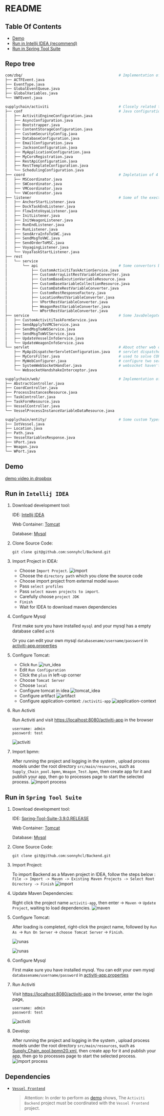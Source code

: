 # README
## Table Of Contents
-   [Demo](#demo)
-   [Run in Intellij IDEA (recommend)](#run-in-intellij-idea)
-   [Run in Spring Tool Suite](#run-in-spring-tool-suite)

## Repo tree
```bash
com/zbq/                                            # Implementation of global cache and message queue
├── ACTFEvent.java
├── EventType.java
├── GlobalEventQueue.java
├── GlobalVariables.java
└── VWFEvent.java

supplychain/activiti                                # Closely related to the activiti engine our bussiness process execution.
├── conf                                            # Java configuration files including configuring activiti engine and web context.
│   ├── ActivitiEngineConfiguration.java
│   ├── AsyncConfiguration.java
│   ├── Bootstrapper.java
│   ├── ContentStorageConfiguration.java
│   ├── CustomSecurityConfig.java
│   ├── DatabaseConfiguration.java
│   ├── EmailConfiguration.java
│   ├── JacksonConfiguration.java
│   ├── MyApplicationConfiguration.java
│   ├── MyCorsRegistration.java
│   ├── RestApiConfiguration.java
│   ├── RestTemplateConfiguration.java
│   └── SchedulingConfiguration.java
├── coord                                           # Impletation of 4 Coordinator Service , among them , VWC is the most complex one.
│   ├── MSCoordinator.java
│   ├── SWCoordinator.java
│   ├── VMCoordinator.java
│   └── VWCoordinator.java
├── listener                                        # Some of the exection/task listeners set in process model.
│   ├── AnchorStartListener.java
│   ├── DockTaskEndListener.java
│   ├── FlowIntoVoyaListener.java
│   ├── InitListener.java
│   ├── InitWeagonListener.java
│   ├── RunEndListener.java
│   ├── RunListener.java
│   ├── SendArraInfoToSWC.java
│   ├── SendMsgToVWC.java
│   ├── SendOrderToMSC.java
│   ├── VoyagingListener.java
│   └── VoyaTaskStartListener.java
├── rest
│   └── service
│       └── api                                     # Some convertors between custom type defined by myself and RestVariable Type build in engine.
│           ├── CustomActivitiTaskActionService.java
│           ├── CustomArrayListRestVariableConverter.java
│           ├── CustomBaseExcutionVariableResource.java
│           ├── CustomBaseVariableCollectionResource.java
│           ├── CustomDateRestVariableConverter.java
│           ├── CustomRestResponseFactory.java
│           ├── LocationRestVariableConverter.java
│           ├── VPortRestVariableConverter.java
│           ├── WeagonRestVariableConverter.java
│           └── WPortRestVariableConverter.java
├── service                                         # Some JavaDelegate Class bound to Service Task in process.
│   ├── CustomActivitiTaskFormService.java
│   ├── SendApplyToVMCService.java
│   ├── SendMsgToAWSService.java
│   ├── SendMsgToWVCService.java
│   ├── UpdateVesselInfoService.java
│   └── UpdateWeagonInfoService.java
└── servlet                                         # About other web configuration 
    ├── MyApiDispatcherServletConfiguration.java    # servlet dispatcher for url pattern /api/*
    ├── MyCorsFilter.java                           # used to solve CORS problem.
    ├── MyWebConfigurer.java                        # configure two servlet dispatcher , respectively for '/api/*' and '/app/*'.
    ├── SystemWebSocketHandler.java                 # websocket haven't been used , you can ignore them.
    └── WebsocketHandshakeInterceptor.java

supplychain/web/                                    # Implementation of REST interfaces to provide endpoints to front-end or AWS to access.
├── AbstractController.java
├── CoordController.java
├── ProcessInstancesResource.java
├── TaskController.java
├── TaskFormResource.java
├── VesselController.java
└── VesselProcessInstanceVariableDataResource.java

supplychain/entity/                                 # Some custom Types for process model.
├── IotVessel.java
├── Location.java
├── Path.java
├── VesselVariablesResponse.java
├── VPort.java
├── Weagon.java
└── WPort.java
```

## Demo
[demo video in dropbox](https://www.dropbox.com/s/gi2rrvfkl17vlng/vessel.mp4?dl=0)
## Run in `Intellij IDEA`
1.  Download development tool:

    IDE: [Intellij IDEA](https://www.jetbrains.com/idea/download)
    
    Web Container: [Tomcat](http://tomcat.apache.org/)
    
    Database: [Mysql](https://www.mysql.com/)

2.  Clone Source Code:

    `git clone git@github.com:sonnyhcl/Backend.git`

3.  Import Project in IDEA:  
    -   Choose `Import Project`.
        ![import](image/idea_import_project.png)
    -   Choose the `directory path` which you clone the source code
    -   Choose import project from external model `maven`
    -   Pass `select profiles`
    -   Pass `select maven projects to import`.
    -   Carefully choose `project JDK`
    -   `Finish`
    -   Wait for IDEA to download maven dependencies

4.  Configure Mysql

    First make sure you have installed `mysql` and your mysql has a empty database called `act6`
    
    Or you can edit your own mysql `databasename/username/password` in [activiti-app.properties](https://github.com/sonnyhcl/Backend/blob/master/src/main/resources/META-INF/activiti-app/activiti-app.properties)

5.  Configure Tomcat:
    -   Click `Run`
        ![run_idea](image/run_idea.png)
    -   Edit `Run Configuration`
    -   Click the `plus` in left-up corner
    -   Choose `Tomcat Server`
    -   Choose `local`
    -   Configure tomcat in idea
        ![tomcat_idea](image/tomcat_idea.png)
    -   Configure artifact
        ![artifact](image/artifact.png)
    -   Configure application-context: `/activiti-app`
        ![application-context](image/application-context.png)

7.  Run Activiti

    Run Activiti and visit [https://localhost:8080/activiti-app](https://localhost:8080/activiti-app) in the browser
    ```
    username: admin
    password: test
    ```
    ![activiti](image/activiti.png)

8.  Import bpmn:

    After running the project and logging in  the system , upload process models under the root directory `src/main/resources`, such as `Supply_Chain_pool.bpmn`, `Weagon_Test.bpmn`, then create app for it  and publish your app, then  go to processes page to start the selected process.
    ![import process](image/import_process.png)

## Run in `Spring Tool Suite`
1.  Download development tool:

    IDE: [Spring-Tool-Suite-3.9.0.RELEASE](https://spring.io/tools/sts/all)
    
    Web Container: [Tomcat](http://tomcat.apache.org/)
    
    Database: [Mysql](https://www.mysql.com/)

2.  Clone Source Code:

    `git clone git@github.com:sonnyhcl/Backend.git`

3.  Import Project:  

    To import Backend as a Maven project in IDEA, follow the steps below :
    `File -> Import -> Maven -> Existing Maven Projects -> Select Root Directory -> Finish`
    ![import](image/idea_import_project)
4.  Update Maven Dependencies:

    Right click the project name `activiti-app`, then enter -> `Maven` -> `Update Project`, waiting to load dependencies.
    ![maven](image/maven_update.png)

5.  Configure Tomcat:

    After loading is completed, right-click the project name, followed by `Run As `-> `Run On Server` -> `choose Tomcat Server` -> `Finish`.

    ![runas](image/runas.png)

    ![runas](image/run_on_server.png)

6.  Configure Mysql

    First make sure you have installed mysql. You can edit your own mysql `databasename/username/password` in [activiti-app.properties](https://github.com/sonnyhcl/Backend/blob/master/src/main/resources/META-INF/activiti-app/activiti-app.properties)

7.  Run Activiti

    Visit [https://localhost:8080/activiti-app](https://localhost:8080/activiti-app) in the browser, enter the login page,
    ```
    username: admin
    password: test
    ```
    ![activiti](image/activiti.png)

8.  Develop:

    After running the project and logging in  the system , upload process models under the root directory `src/main/resources`, such as [Supply_Chain_pool.bpmn20.xml](https://github.com/sonnyhcl/Backend/blob/master/src/main/resources/Supply_Chain_pool.bpmn20.xml), then create app for it  and publish your app, then  go to processes page to start the selected process.
    ![import process](image/import_process.png)

## Dependencies
-   [`Vessel Frontend`](https://www.github.com/sonnyhcl/Frontend)
    > Attention: In order to perform as [demo](#demo) shows, The `Activiti Backend` project must be coordinated with the `Vessel Frontend` project.
